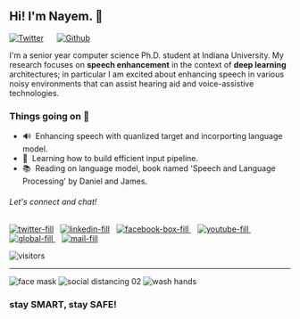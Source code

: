 ## Hi! I'm Nayem. 👋


[![Twitter](https://img.shields.io/twitter/follow/i_Nayem?style=social&label=%20%40i_Nayem)](https://twitter.com/i_Nayem) &nbsp;&nbsp;&nbsp;&nbsp;
[![Github](https://img.shields.io/github/followers/nayem?style=social&label=%20%40nayem)](https://github.com/nayem)

I'm a senior year computer science Ph.D. student at Indiana University. My research focuses on **speech enhancement** in the context of **deep learning** architectures; in particular I am excited about enhancing speech in various noisy environments that can assist hearing aid and voice-assistive technologies. 


### Things going on 🎃

- 🔊 &nbsp;Enhancing speech with quanlized target and incorporting language model.
- 🌱 &nbsp;Learning how to build efficient input pipeline.
- 📚 &nbsp;Reading on language model, book named 'Speech and Language Processing' by Daniel and James.


###### Let's connect and chat!

[![twitter-fill](https://user-images.githubusercontent.com/2290205/92532297-0371d380-f1fe-11ea-8815-213dff7f1f77.png)][1]&nbsp;&nbsp;
[![linkedin-fill](https://user-images.githubusercontent.com/2290205/92532775-09b47f80-f1ff-11ea-8dec-e481783aa19e.png)][2]&nbsp;&nbsp;
[![facebook-box-fill](https://user-images.githubusercontent.com/2290205/92532864-47b1a380-f1ff-11ea-83c5-a43eaf9209a2.png)
][3]&nbsp;&nbsp;
[![youtube-fill](https://user-images.githubusercontent.com/2290205/92532898-57c98300-f1ff-11ea-9097-1c182300fbec.png)
][4]&nbsp;&nbsp;
[![global-fill](https://user-images.githubusercontent.com/2290205/92533009-94957a00-f1ff-11ea-8dec-4e88a1ff7fe1.png)
][5]&nbsp;&nbsp;
[![mail-fill](https://user-images.githubusercontent.com/2290205/92532954-7596e800-f1ff-11ea-97e2-f7ede43308ef.png)
][6]

![visitors](https://visitor-badge.glitch.me/badge?page_id=nayem.readme.md)

[1]: https://twitter.com/i_Nayem
[2]: https://linkedin.com/in/knayem
[3]: https://facebook.com/km.nayem
[4]: https://youtube.com/channel/UCKM68KMhgSCqfM3NLqfOxWA
[5]: https://sites.google.com/site/khanokarmdnayem
[6]: mailto:knayem@iu.edu?subject=[GitHub]%20Hi%20there!

---
![face mask](https://user-images.githubusercontent.com/2290205/92533157-db836f80-f1ff-11ea-800b-25c0e7da8770.png)
![social distancing 02](https://user-images.githubusercontent.com/2290205/92533198-f229c680-f1ff-11ea-9591-8aabfd5efb11.png)
![wash hands](https://user-images.githubusercontent.com/2290205/92533214-f7871100-f1ff-11ea-8061-51d5b95b4224.png)

### stay SMART, stay SAFE! 


<!--
[![twitter](/images/twitter-fill.svg)](https://twitter.com/i_Nayem)&nbsp;&nbsp;
[![Linkedin](/images/linkedin-fill.svg)](https://linkedin.com/in/knayem/)&nbsp;&nbsp;
[![facebook](/images/facebook-box-fill.svg)](https://facebook.com/km.nayem)&nbsp;&nbsp;
[![youtube](/images/youtube-fill.svg)](https://youtube.com/channel/UCKM68KMhgSCqfM3NLqfOxWA)&nbsp;&nbsp;
[![website](/images/global-fill.svg)](https://sites.google.com/site/khanokarmdnayem/)&nbsp;&nbsp;
[![mailto](/images/mail-fill.svg)](mailto:knayem@iu.edu?subject=[GitHub]%20Hi%20there!)

![visitors](https://visitor-badge.glitch.me/badge?page_id=readme.md)

---
![mask](/images/face%20mask.svg) ![distance](/images/social%20distancing%2002.svg) ![wash](/images/wash%20hands.svg)
### stay SMART, stay SAFE! 


**nayem/nayem** is a ✨ _special_ ✨ repository because its `README.md` (this file) appears on your GitHub profile.

Here are some ideas to get you started:

- 🔭 I’m currently working on ...
- 🌱 I’m currently learning ...
- 👯 I’m looking to collaborate on ...
- 🤔 I’m looking for help with ...
- 💬 Ask me about ...
- 📫 How to reach me: ...
- 😄 Pronouns: ...
- ⚡ Fun fact: ...
-->
